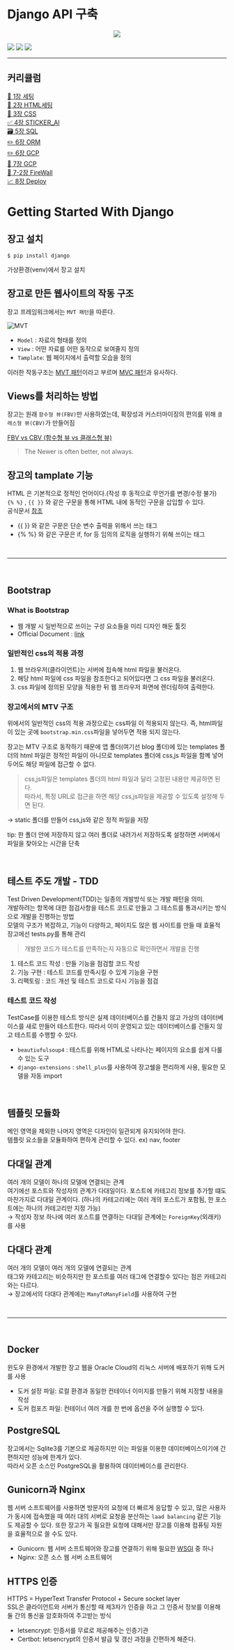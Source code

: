 # Django API 구축

<p align="center"><img src="https://gaussian37.github.io/assets/img/python/django/django.png"></p>

<img src="https://img.shields.io/badge/django-F6E05E?style=for-the-badge&logo=django&logoColor=white"> 
<img src="https://img.shields.io/badge/python-3776AB?style=for-the-badge&logo=python&logoColor=white">
<img src="https://img.shields.io/badge/mysql-4169E1?style=for-the-badge&logo=mysql&logoColor=white">

---

## 커리큘럼

[📝 1장 세팅](./README/Setting/1.Setting.md)  
[🚀 2장 HTML세팅](./README/HTML/2-1.Setting.md)  
[🎨 3장 CSS](./README/CSS/3.CSS.md)  
[✅ 4장 STICKER_AI](./README/Sticker/4.Sticker.md)  
[🗃 5장 SQL](./README/SQL/5.SQL.md)  
[✏️ 6장 ORM](./README/ORM/6.ORM.md)  
[✏️ 6장 GCP](./README/GCP/6.GCP.md)  
[💚 7장 GCP](./README/GCP/7.GCP.md)  
[💚 7-2장 FireWall](./README/GCP/7-2.FireWall.md)  
[📈 8장 Deploy](./README/Deploy/8.Deploy.md)

# Getting Started With Django

## 장고 설치
```shell
$ pip install django
```
가상환경(venv)에서 장고 설치


## 장고로 만든 웹사이트의 작동 구조
장고 프레임워크에서는 `MVT 패턴`을 따른다.

![MVT](https://img1.daumcdn.net/thumb/R1280x0/?scode=mtistory2&fname=https%3A%2F%2Fblog.kakaocdn.net%2Fdn%2FpdQ3m%2FbtqwhTpC3gU%2FvXB2IGfXViX7cGFQgXjlR1%2Fimg.png)

 - `Model` : 자료의 형태를 정의
 - `View` : 어떤 자료를 어떤 동작으로 보여줄지 정의
 - `Tamplate`: 웹 페이지에서 출력할 모습을 정의

이러한 작동구조는 [MVT 패턴](https://butter-shower.tistory.com/49)이라고 부르며 [MVC 패턴](https://velog.io/@seongwon97/MVC-%ED%8C%A8%ED%84%B4%EC%9D%B4%EB%9E%80)과 유사하다.


## Views를 처리하는 방법
장고는 원래 `함수형 뷰(FBV)`만 사용하였는데,
확장성과 커스터마이징의 편의를 위해 `클래스형 뷰(CBV)`가 만들어짐

[FBV vs CBV (함수형 뷰 vs 클래스형 뷰)](https://leffept.tistory.com/318)

>The Newer is often better, not always.


## 장고의 tamplate 기능
HTML 은 기본적으로 정적인 언어이다.(작성 후 동적으로 무언가를 변경/수정 불가)<br>
`{% %}` , `{{ }}` 와 같은 구문을 통해 HTML 내에 동적인 구문을 삽입할 수 있다.<br>
공식문서 [참조](https://docs.djangoproject.com/en/3.2/topics/templates/#the-django-template-language)

 - {{ }} 와 같은 구문은 단순 변수 출력을 위해서 쓰는 태그
 - {% %} 와 같은 구문은 if, for 등 임의의 로직을 실행하기 위해 쓰이는 태그

<br/>

---

<br/>

## Bootstrap
### What is Bootstrap
- 웹 개발 시 일반적으로 쓰이는 구성 요소들을 미리 디자인 해둔 툴킷
- Official Document : [link](https://getbootstrap.com/docs/5.2/getting-started/introduction/)

### 일반적인 css의 적용 과정
1. 웹 브라우저(클라이언트)는 서버에 접속해 html 파일을 불러온다.
2. 해당 html 파일에 css 파일을 참조한다고 되어있다면 그 css 파일을 불러온다.
3. css 파일에 정의된 모양을 적용한 뒤 웹 프라우저 화면에 렌더링하여 출력한다.

### 장고에서의 MTV 구조
위에서의 일반적인 css의 적용 과정으로는 css파일 이 적용되지 않는다. 즉,
html파일이 있는 곳에 `bootstrap.min.css`파일을 넣어두면 적용 되지 않는다.

장고는 MTV 구조로 동작하기 때문에 앱 폴더(여기선 blog 폴더)에 있는 
templates 폴더의 html 파일은 정적인 파일이 아니므로 templates 폴더에 css,js 파일을 함꼐 넣어 두어도 해당 파일에 접근할 수 없다.

> css,js파일은 templates 폴더의 html 파일과 달리 고정된 내용만 제공하면 된다.<br>
> 따라서, 특정 URL로 접근을 하면 해당 css,js파일을 제공할 수 있도록 설정해 두면 된다.

→ static 폴더를 만들어 css,js와 같은 정적 파일을 저장

tip: 한 폴더 안에 저장하지 않고 여러 폴더로 내려가서 저장하도록 설정하면 서버에서 파일을 찾아오는 시간을 단축

<br/>

## 테스트 주도 개발 - TDD
Test Driven Development(TDD)는 일종의 개발방식 또는 개발 패턴을 의미.<br>
개발하려는 항목에 대한 점검사항을 테스트 코드로 만들고 그 테스트를 통과시키는 방식으로 개발을 진행하는 방법<br>
모델의 구조가 복잡하고, 기능이 다양하고, 페이지도 많은 웹 사이트를 만들 때 효율적
장고에선 tests.py를 통해 관리

> 개발한 코드가 테스트를 만족하는지 자동으로 확인하면서 개발을 진행

1. 테스트 코드 작성 : 만들 기능을 점검할 코드 작성
2. 기능 구현 : 테스트 코드를 만족시킬 수 있게 기능을 구현
3. 리팩토링 : 코드 개선 및 테스트 코드로 다시 기능을 점검

### 테스트 코드 작성
TestCase를 이용한 테스트 방식은 실제 데이터베이스를 건들지 않고 가상의 데이터베이스를 새로 만들어 테스트한다.
따라서 이미 운영되고 있는 데이터베이스를 건들지 않고 테스트를 수행할 수 있다.

- `beautiufulsoup4` : 테스트를 위해 HTML로 나타나는 페이지의 요소를 쉽게 다룰 수 있는 도구
- `django-extensions` : `shell_plus`를 사용하여 장고쉘을 편리하게 사용, 필요한 모델을 자동 import

<br/>

## 템플릿 모듈화
메인 영역을 제외한 나머지 영역은 디자인이 일관되게 유지되어야 한다.<br>
템플릿 요소들을 모듈화하여 편하게 관리할 수 있다. ex) nav, footer

## 다대일 관계
여러 개의 모델이 하나의 모델에 연결되는 관계<br>
여기에선 포스트와 작성자의 관계가 다대일이다. 포스트에 카테고리 정보를 추가할 떄도 마찬가지로 다대일 관계이다.
(하나의 카테고리에는 여러 개의 포스트가 포함됨, 한 포스트에는 하나의 카테고리만 지정 가능)<br>
→ 작성자 정보 하나에 여러 포스트를 연결하는 다대일 관계에는 `ForeignKey`(외래키)를 사용

## 다대다 관계
여러 개의 모델이 여러 개의 모델에 연결되는 관계<br>
태그와 카테고리는 비슷하지만 한 포스트를 여러 태그에 연결할수 있다는 점은 카테고리와는 다르다.<br>
→ 장고에서의 다대다 관계에는 `ManyToManyField`를 사용하여 구현

<br/>

---

<br/>

## Docker
윈도우 환경에서 개발한 장고 웹을 Oracle Cloud의 리눅스 서버에 배포하기 위해 도커를 사용
- 도커 설정 파일: 로컬 환경과 동일한 컨테이너 이미지를 만들기 위해 지정할 내용을 작성
- 도커 컴포즈 파일: 컨테이너 여러 개를 한 번에 옵션을 주어 실행할 수 있다.

## PostgreSQL
장고에서는 Sqlite3를 기본으로 제공하지만 이는 파일을 이용한 데이터베이스이기에 간편하지만 성능에 한계가 있다.<br>
따라서 오픈 소스인 PostgreSQL을 활용하여 데이터베이스를 관리한다.

## Gunicorn과 Nginx
웹 서버 소프트웨어를 사용하면 방문자의 요청에 더 빠르게 응답할 수 있고, 많은 사용자가 동시에 접속했을 때 여러 대의 서버로 요청을 분산하는 `laad balancing` 같은 기능도 제공할 수 있다.
또한 장고가 꼭 필요한 요청에 대해서만 장고를 이용해 컴퓨팅 자원을 효율적으로 쓸 수도 있다.
- Gunicorn: 웹 서버 소프트웨어와 장고를 연결하기 위해 필요한 [WSGI](https://my-repo.tistory.com/20) 중 하나
- Nginx: 오픈 소스 웹 서버 소프트웨어

## HTTPS 인증
HTTPS = HyperText Transfer Protocol + Secure socket layer<br>
SSL은 클라이언트와 서버가 통신할 때 제3자가 인증을 하고 그 인증서 정보를 이용해 둘 간의 통신을 암호화하여 주고받는 방식<br>
- letsencrypt: 인증서를 무료로 제공해주는 인증기관
- Certbot: letsencrypt의 인증서 발급 및 갱신 과정을 간편하게 해준다.
